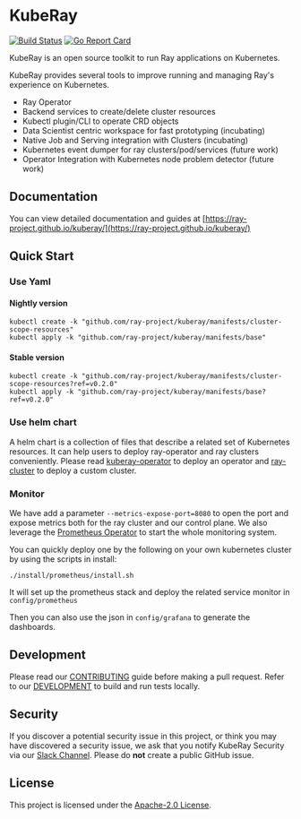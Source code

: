 # KubeRay

[![Build Status](https://github.com/ray-project/kuberay/workflows/Go-build-and-test/badge.svg)](https://github.com/ray-project/kuberay/actions)
[![Go Report Card](https://goreportcard.com/badge/github.com/ray-project/kuberay)](https://goreportcard.com/report/github.com/ray-project/kuberay)

KubeRay is an open source toolkit to run Ray applications on Kubernetes.

KubeRay provides several tools to improve running and managing Ray's experience on Kubernetes.

- Ray Operator
- Backend services to create/delete cluster resources
- Kubectl plugin/CLI to operate CRD objects
- Data Scientist centric workspace for fast prototyping (incubating)
- Native Job and Serving integration with Clusters (incubating)
- Kubernetes event dumper for ray clusters/pod/services (future work)
- Operator Integration with Kubernetes node problem detector (future work)

## Documentation

You can view detailed documentation and guides at [https://ray-project.github.io/kuberay/](https://ray-project.github.io/kuberay/)

## Quick Start

### Use Yaml

#### Nightly version

```
kubectl create -k "github.com/ray-project/kuberay/manifests/cluster-scope-resources"
kubectl apply -k "github.com/ray-project/kuberay/manifests/base"
```

#### Stable version

```
kubectl create -k "github.com/ray-project/kuberay/manifests/cluster-scope-resources?ref=v0.2.0"
kubectl apply -k "github.com/ray-project/kuberay/manifests/base?ref=v0.2.0"
```

### Use helm chart

A helm chart is a collection of files that describe a related set of Kubernetes resources. It can help users to deploy ray-operator and ray clusters conveniently.
Please read [kuberay-operator](helm-chart/kuberay-operator/README.md) to deploy an operator and [ray-cluster](helm-chart/ray-cluster/README.md) to deploy a custom cluster.

### Monitor

We have add a parameter `--metrics-expose-port=8080` to open the port and expose metrics both for the ray cluster and our control plane. We also leverage the [Prometheus Operator](https://github.com/prometheus-operator/prometheus-operator) to start the whole monitoring system.

You can quickly deploy one by the following on your own kubernetes cluster by using the scripts in install:
```shell
./install/prometheus/install.sh
```
It will set up the prometheus stack and deploy the related service monitor in `config/prometheus`

Then you can also use the json in `config/grafana` to generate the dashboards.

## Development

Please read our [CONTRIBUTING](CONTRIBUTING.md) guide before making a pull request. Refer to our [DEVELOPMENT](./ray-operator/DEVELOPMENT.md) to build and run tests locally.

## Security

If you discover a potential security issue in this project, or think you may
have discovered a security issue, we ask that you notify KubeRay Security via our
[Slack Channel](https://ray-distributed.slack.com/archives/C02GFQ82JPM).
Please do **not** create a public GitHub issue.

## License

This project is licensed under the [Apache-2.0 License](LICENSE).
